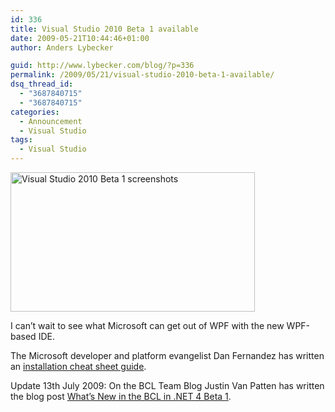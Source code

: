 ```yaml
---
id: 336
title: Visual Studio 2010 Beta 1 available
date: 2009-05-21T10:44:46+01:00
author: Anders Lybecker

guid: http://www.lybecker.com/blog/?p=336
permalink: /2009/05/21/visual-studio-2010-beta-1-available/
dsq_thread_id:
  - "3687840715"
  - "3687840715"
categories:
  - Announcement
  - Visual Studio
tags:
  - Visual Studio
---
```

[<img loading="lazy" class="aligncenter size-full wp-image-337" title="Visual Studio 2010 Beta 1 screenshots" src="http://www.lybecker.com/blog/wp-content/uploads/visualstudio2010beta1.png" alt="Visual Studio 2010 Beta 1 screenshots" width="391" height="223" />](http://www.lybecker.com/blog/wp-content/uploads/visualstudio2010beta1.png)

I can&#8217;t wait to see what Microsoft can get out of WPF with the new WPF-based IDE.

The Microsoft developer and platform evangelist Dan Fernandez has written an [installation cheat sheet guide](http://blogs.msdn.com/danielfe/archive/2009/05/20/visual-studio-2010-beta-1-cheat-sheet.aspx).

Update 13th July 2009: On the BCL Team Blog Justin Van Patten has written the blog post [What&#8217;s New in the BCL in .NET 4 Beta 1](http://blogs.msdn.com/bclteam/archive/2009/05/22/what-s-new-in-the-bcl-in-net-4-beta-1-justin-van-patten.aspx "What's New in the BCL in .NET 4 Beta 1").